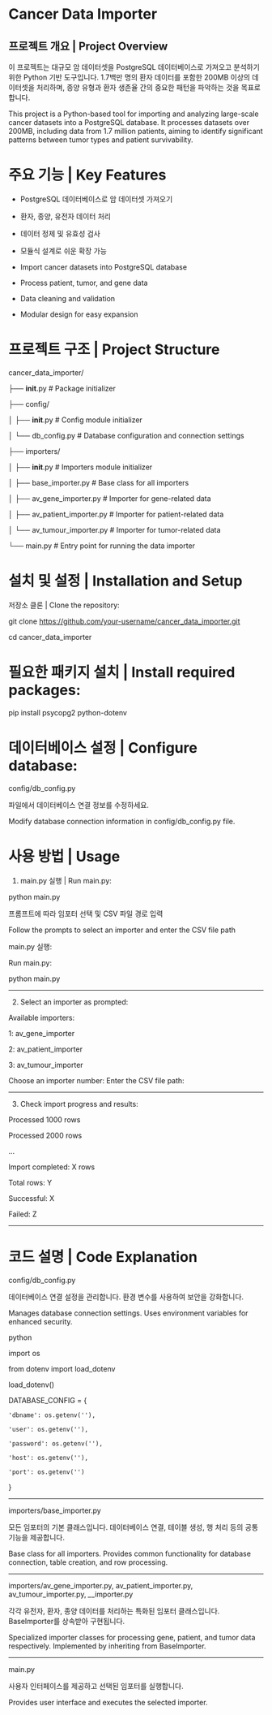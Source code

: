 # Cancer Data Importer

## 프로젝트 개요 | Project Overview

이 프로젝트는 대규모 암 데이터셋을 PostgreSQL 데이터베이스로 가져오고 분석하기 위한 Python 기반 도구입니다. 1.7백만 명의 환자 데이터를 포함한 200MB 이상의 데이터셋을 처리하며, 종양 유형과 환자 생존율 간의 중요한 패턴을 파악하는 것을 목표로 합니다.

This project is a Python-based tool for importing and analyzing large-scale cancer datasets into a PostgreSQL database. It processes datasets over 200MB, including data from 1.7 million patients, aiming to identify significant patterns between tumor types and patient survivability.

# 주요 기능 | Key Features
- PostgreSQL 데이터베이스로 암 데이터셋 가져오기
- 환자, 종양, 유전자 데이터 처리
- 데이터 정제 및 유효성 검사
- 모듈식 설계로 쉬운 확장 가능

- Import cancer datasets into PostgreSQL database
- Process patient, tumor, and gene data
- Data cleaning and validation
- Modular design for easy expansion

# 프로젝트 구조 | Project Structure

cancer_data_importer/

├── __init__.py               # Package initializer

├── config/

│   ├── __init__.py           # Config module initializer

│   └── db_config.py          # Database configuration and connection settings

├── importers/

│   ├── __init__.py           # Importers module initializer

│   ├── base_importer.py      # Base class for all importers

│   ├── av_gene_importer.py   # Importer for gene-related data

│   ├── av_patient_importer.py # Importer for patient-related data

│   └── av_tumour_importer.py  # Importer for tumor-related data

└── main.py                   # Entry point for running the data importer



# 설치 및 설정 | Installation and Setup
저장소 클론 | Clone the repository:

git clone https://github.com/your-username/cancer_data_importer.git

cd cancer_data_importer

# 필요한 패키지 설치 | Install required packages:
pip install psycopg2 python-dotenv

# 데이터베이스 설정 | Configure database:
config/db_config.py 

파일에서 데이터베이스 연결 정보를 수정하세요.

Modify database connection information in config/db_config.py file.

# 사용 방법 | Usage

1. main.py 실행 | Run main.py:

python main.py

프롬프트에 따라 임포터 선택 및 CSV 파일 경로 입력

Follow the prompts to select an importer and enter the CSV file path

main.py 실행:

Run main.py:

python main.py

---

2. Select an importer as prompted:

Available importers:

1: av_gene_importer

2: av_patient_importer

3: av_tumour_importer

Choose an importer number:
Enter the CSV file path:

---
3. Check import progress and results:

Processed 1000 rows

Processed 2000 rows

...

Import completed: X rows

Total rows: Y

Successful: X

Failed: Z

---

# 코드 설명 | Code Explanation

config/db_config.py

데이터베이스 연결 설정을 관리합니다. 환경 변수를 사용하여 보안을 강화합니다.

Manages database connection settings. Uses environment variables for enhanced security.

python

import os

from dotenv import load_dotenv

load_dotenv()

DATABASE_CONFIG = {

    'dbname': os.getenv(''),
    
    'user': os.getenv(''),
    
    'password': os.getenv(''),
    
    'host': os.getenv(''),
    
    'port': os.getenv('')
}


---

importers/base_importer.py

모든 임포터의 기본 클래스입니다. 데이터베이스 연결, 테이블 생성, 행 처리 등의 공통 기능을 제공합니다.

Base class for all importers. Provides common functionality for database connection, table creation, and row processing.

----

importers/av_gene_importer.py, av_patient_importer.py, av_tumour_importer.py, *_*_importer.py

각각 유전자, 환자, 종양 데이터를 처리하는 특화된 임포터 클래스입니다. BaseImporter를 상속받아 구현됩니다.

Specialized importer classes for processing gene, patient, and tumor data respectively. Implemented by inheriting from BaseImporter.

---

main.py

사용자 인터페이스를 제공하고 선택된 임포터를 실행합니다.

Provides user interface and executes the selected importer.

